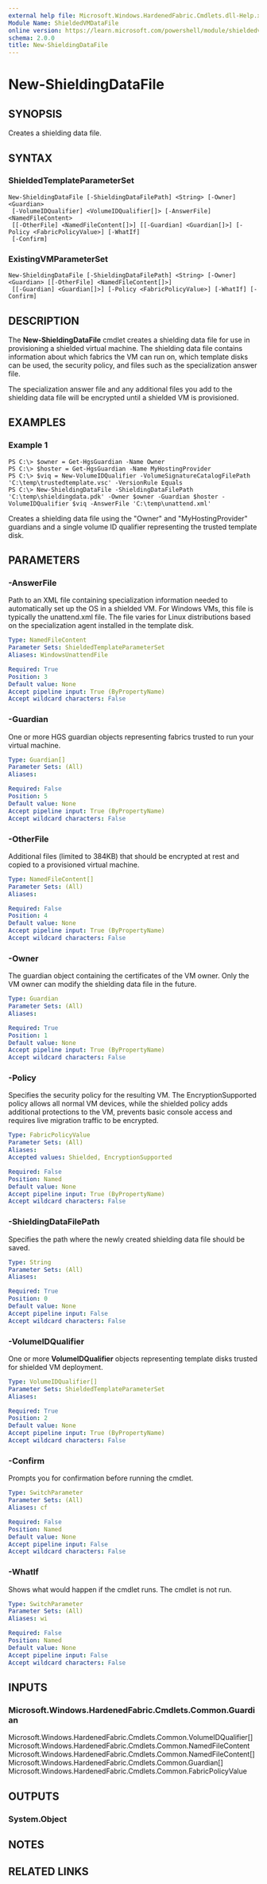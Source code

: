 ```yaml
---
external help file: Microsoft.Windows.HardenedFabric.Cmdlets.dll-Help.xml
Module Name: ShieldedVMDataFile
online version: https://learn.microsoft.com/powershell/module/shieldedvmdatafile/new-shieldingdatafile?view=windowsserver2025-ps&wt.mc_id=ps-gethelp
schema: 2.0.0
title: New-ShieldingDataFile
---
```


# New-ShieldingDataFile

## SYNOPSIS
Creates a shielding data file.

## SYNTAX

### ShieldedTemplateParameterSet
```
New-ShieldingDataFile [-ShieldingDataFilePath] <String> [-Owner] <Guardian>
 [-VolumeIDQualifier] <VolumeIDQualifier[]> [-AnswerFile] <NamedFileContent>
 [[-OtherFile] <NamedFileContent[]>] [[-Guardian] <Guardian[]>] [-Policy <FabricPolicyValue>] [-WhatIf]
 [-Confirm]
```

### ExistingVMParameterSet
```
New-ShieldingDataFile [-ShieldingDataFilePath] <String> [-Owner] <Guardian> [[-OtherFile] <NamedFileContent[]>]
 [[-Guardian] <Guardian[]>] [-Policy <FabricPolicyValue>] [-WhatIf] [-Confirm]
```

## DESCRIPTION
The **New-ShieldingDataFile** cmdlet creates a shielding data file for use in provisioning a shielded virtual machine.
The shielding data file contains information about which fabrics the VM can run on, which template disks can be used, the security policy, and files such as the specialization answer file.

The specialization answer file and any additional files you add to the shielding data file will be encrypted until a shielded VM is provisioned.

## EXAMPLES

### Example 1
```
PS C:\> $owner = Get-HgsGuardian -Name Owner
PS C:\> $hoster = Get-HgsGuardian -Name MyHostingProvider
PS C:\> $viq = New-VolumeIDQualifier -VolumeSignatureCatalogFilePath 'C:\temp\trustedtemplate.vsc' -VersionRule Equals
PS C:\> New-ShieldingDataFile -ShieldingDataFilePath 'C:\temp\shieldingdata.pdk' -Owner $owner -Guardian $hoster -VolumeIDQualifier $viq -AnswerFile 'C:\temp\unattend.xml'
```

Creates a shielding data file using the "Owner" and "MyHostingProvider" guardians and a single volume ID qualifier representing the trusted template disk.

## PARAMETERS

### -AnswerFile
Path to an XML file containing specialization information needed to automatically set up the OS in a shielded VM.
For Windows VMs, this file is typically the unattend.xml file.
The file varies for Linux distributions based on the specialization agent installed in the template disk.

```yaml
Type: NamedFileContent
Parameter Sets: ShieldedTemplateParameterSet
Aliases: WindowsUnattendFile

Required: True
Position: 3
Default value: None
Accept pipeline input: True (ByPropertyName)
Accept wildcard characters: False
```

### -Guardian
One or more HGS guardian objects representing fabrics trusted to run your virtual machine.

```yaml
Type: Guardian[]
Parameter Sets: (All)
Aliases:

Required: False
Position: 5
Default value: None
Accept pipeline input: True (ByPropertyName)
Accept wildcard characters: False
```

### -OtherFile
Additional files (limited to 384KB) that should be encrypted at rest and copied to a provisioned virtual machine.

```yaml
Type: NamedFileContent[]
Parameter Sets: (All)
Aliases:

Required: False
Position: 4
Default value: None
Accept pipeline input: True (ByPropertyName)
Accept wildcard characters: False
```

### -Owner
The guardian object containing the certificates of the VM owner.
Only the VM owner can modify the shielding data file in the future.

```yaml
Type: Guardian
Parameter Sets: (All)
Aliases:

Required: True
Position: 1
Default value: None
Accept pipeline input: True (ByPropertyName)
Accept wildcard characters: False
```

### -Policy
Specifies the security policy for the resulting VM.
The EncryptionSupported policy allows all normal VM devices, while the shielded policy adds additional protections to the VM, prevents basic console access and requires live migration traffic to be encrypted.

```yaml
Type: FabricPolicyValue
Parameter Sets: (All)
Aliases:
Accepted values: Shielded, EncryptionSupported

Required: False
Position: Named
Default value: None
Accept pipeline input: True (ByPropertyName)
Accept wildcard characters: False
```

### -ShieldingDataFilePath
Specifies the path where the newly created shielding data file should be saved.

```yaml
Type: String
Parameter Sets: (All)
Aliases:

Required: True
Position: 0
Default value: None
Accept pipeline input: False
Accept wildcard characters: False
```

### -VolumeIDQualifier
One or more **VolumeIDQualifier** objects representing template disks trusted for shielded VM deployment.

```yaml
Type: VolumeIDQualifier[]
Parameter Sets: ShieldedTemplateParameterSet
Aliases:

Required: True
Position: 2
Default value: None
Accept pipeline input: True (ByPropertyName)
Accept wildcard characters: False
```

### -Confirm
Prompts you for confirmation before running the cmdlet.

```yaml
Type: SwitchParameter
Parameter Sets: (All)
Aliases: cf

Required: False
Position: Named
Default value: None
Accept pipeline input: False
Accept wildcard characters: False
```

### -WhatIf
Shows what would happen if the cmdlet runs.
The cmdlet is not run.

```yaml
Type: SwitchParameter
Parameter Sets: (All)
Aliases: wi

Required: False
Position: Named
Default value: None
Accept pipeline input: False
Accept wildcard characters: False
```

## INPUTS

### Microsoft.Windows.HardenedFabric.Cmdlets.Common.Guardian
Microsoft.Windows.HardenedFabric.Cmdlets.Common.VolumeIDQualifier[]
Microsoft.Windows.HardenedFabric.Cmdlets.Common.NamedFileContent
Microsoft.Windows.HardenedFabric.Cmdlets.Common.NamedFileContent[]
Microsoft.Windows.HardenedFabric.Cmdlets.Common.Guardian[]
Microsoft.Windows.HardenedFabric.Cmdlets.Common.FabricPolicyValue


## OUTPUTS

### System.Object

## NOTES

## RELATED LINKS

